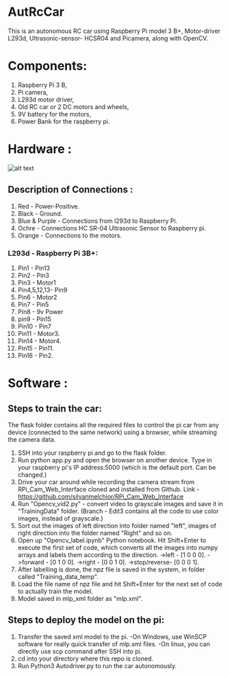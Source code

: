 # AutRcCar
This is an autonomous RC car using Raspberry Pi model 3 B+, Motor-driver L293d, Ultrasonic-sensor- HCSR04 and Picamera, along with OpenCV.
# Components:
1. Raspberry Pi 3 B,
2. Pi camera,
3. L293d motor driver,
4. Old RC car or 2 DC motors and wheels,
5. 9V battery for the motors,
6. Power Bank for the raspberry pi.
# Hardware :
![alt text](https://github.com/KhyatiMehta3/AutRcCar/blob/master/Connections.png)
## Description of Connections :
1. Red - Power-Positive.
2. Black - Ground.
3. Blue & Purple - Connections from l293d to Raspberry Pi.
4. Ochre - Connections HC SR-04 Ultrasonic Sensor to Raspberry pi.
5. Orange - Connections to the motors.

### L293d       - Raspberry Pi 3B+:
1. Pin1        - Pin13
2. Pin2        - Pin3
3. Pin3        - Motor1
4. Pin4,5,12,13- Pin9
5. Pin6        - Motor2
6. Pin7        - Pin5
7. Pin8        - 9v Power
8. pin9        - Pin15
9. Pin10       - Pin7
10. Pin11       - Motor3.
11. Pin14       - Motor4.
12. Pin15       - Pin11.
13. Pin16       - Pin2.
# Software :
## Steps to train the car:
The flask folder contains all the required files to control the pi car from any device (connected to the same network) using a browser, while streaming the camera data.
1. SSH into your raspberry pi and go to the flask folder.
2. Run python app.py and open the browser on another device. Type in your raspberry pi's IP address:5000 (which is the default port. Can be changed.)
3. Drive your car around while recording the camera stream from RPi_Cam_Web_Interface cloned and installed from Github. Link - https://github.com/silvanmelchior/RPi_Cam_Web_Interface
4. Run "Opencv_vid2.py" - convert video to grayscale images and save it in "TrainingData" folder. (Branch - Edit3 contains all the code to use color images, instead of grayscale.)
5. Sort out the images of left direction into folder named "left", images of right direction into the folder named "Right" and so on.
6. Open up "Opencv_label.ipynb" Python notebook. Hit Shift+Enter to execute the first set of code, which converts all the images into numpy arrays and labels them according to the direction. 
->left        -  [1 0 0 0].
->forward     -  [0 1 0 0].
->right       -  [0 0 1 0].
->stop/reverse-  [0 0 0 1].
7. After labelling is done, the npz file is saved in the system, in folder called "Training_data_temp".
8. Load the file name of npz file and hit Shift+Enter for the next set of code to actually train the model. 
9. Model saved in mlp_xml folder as "mlp.xml".
## Steps to deploy the model on the pi:
1. Transfer the saved xml model to the pi. 
  -On Windows, use WinSCP software for really quick transfer of mlp.xml files. 
  -On linux, you can directly use scp command after SSH into pi.
2. cd into your directory where this repo is cloned.
3. Run Python3 Autodriver.py to run the car autonomously.

